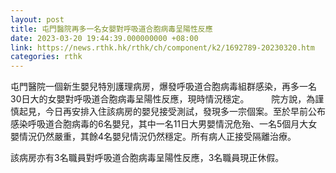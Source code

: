 ```yaml
---
layout: post
title: 屯門醫院再多一名女嬰對呼吸道合胞病毒呈陽性反應
date: 2023-03-20 19:44:39.000000000 +08:00
link: https://news.rthk.hk/rthk/ch/component/k2/1692789-20230320.htm
categories: rthk
---
```


屯門醫院一個新生嬰兒特別護理病房，爆發呼吸道合胞病毒組群感染，再多一名30日大的女嬰對呼吸道合胞病毒呈陽性反應，現時情況穩定。
　　 
院方說，為謹慎起見，今日再安排入住該病房的嬰兒接受測試，發現多一宗個案。至於早前公布感染呼吸道合胞病毒的6名嬰兒，其中一名11日大男嬰情況危殆、一名5個月大女嬰情況仍然嚴重，其餘4名嬰兒情況仍然穩定。所有病人正接受隔離治療。
 
該病房亦有3名職員對呼吸道合胞病毒呈陽性反應，3名職員現正休假。
　　
